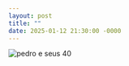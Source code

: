 ```yaml
---
layout: post
title: ""
date: 2025-01-12 21:30:00 -0000
---
```


<div class="gallery">
 <img src="{{ site.baseurl }}/assets/fotos/2025/20250112_153929.jpg" alt="pedro e seus 40" title="foto minha comuma faixa de bem-vindo aos enta ao fundo">
</div>
